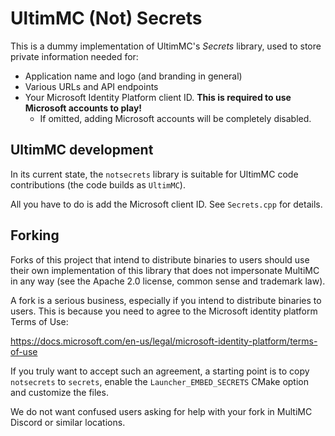 # UltimMC (Not) Secrets

This is a dummy implementation of UltimMC's _Secrets_ library, used to store private information needed for:
- Application name and logo (and branding in general)
- Various URLs and API endpoints
- Your Microsoft Identity Platform client ID. **This is required to use Microsoft accounts to play!**
  - If omitted, adding Microsoft accounts will be completely disabled.

## UltimMC development

In its current state, the `notsecrets` library is suitable for UltimMC code contributions (the code builds as `UltimMC`).

All you have to do is add the Microsoft client ID. See `Secrets.cpp` for details.

## Forking

Forks of this project that intend to distribute binaries to users should use their own implementation of this library that does not impersonate MultiMC in any way (see the Apache 2.0 license, common sense and trademark law).

A fork is a serious business, especially if you intend to distribute binaries to users. This is because you need to agree to the Microsoft identity platform Terms of Use:

https://docs.microsoft.com/en-us/legal/microsoft-identity-platform/terms-of-use

If you truly want to accept such an agreement, a starting point is to copy `notsecrets` to `secrets`, enable the `Launcher_EMBED_SECRETS` CMake option and customize the files.

We do not want confused users asking for help with your fork in MultiMC Discord or similar locations.
